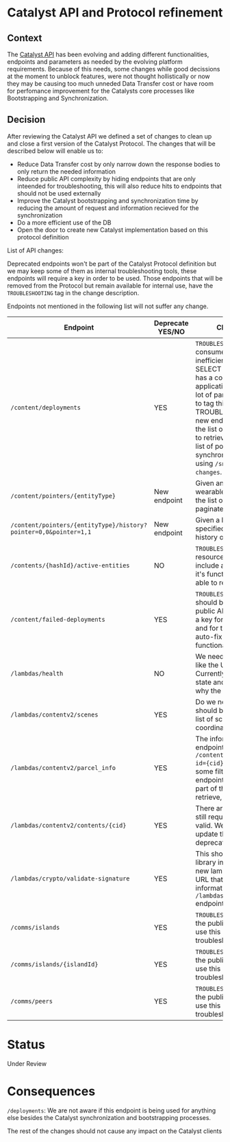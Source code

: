 
# Catalyst API and Protocol refinement 

## Context

The [Catalyst API](https://decentraland.github.io/catalyst-api-specs/) has been evolving and adding different functionalities, endpoints and parameters as needed by the evolving platform requirements. Because of this needs, some changes while good decissions at the moment to unblock features, were not thought hollistically or now they may be causing too much unneded Data Transfer cost or have room for perfomance improvement for the Catalysts core processes like Bootstrapping and Synchronization. 

## Decision

After reviewing the Catalyst API we defined a set of changes to clean up and close a first version of the Catalyst Protocol. The changes that will be described below will enable us to: 
- Reduce Data Transfer cost by only narrow down the response bodies to only return the needed information
- Reduce public API complexity by hiding endpoints that are only inteended for troubleshooting, this will also reduce hits to endpoints that should not be used externally
- Improve the Catalyst bootstrapping and synchronization time by reducing the amount of request and information recieved for the synchronization 
- Do a more efficient use of the DB
- Open the door to create new Catalyst implementation based on this protocol definition

List of API changes:

Deprecated endpoints won't be part of the Catalyst Protocol definition but we may keep some of them as internal troubleshooting tools, these endpoints will require a key in order to be used. 
Those endpoints that will be removed from the Protocol but remain available for internal use, have the `TROUBLESHOOTING` tag in the change description. 

Endpoints not mentioned in the following list will not suffer any change. 

| Endpoint                                                         | Deprecate YES/NO | Change Description                                                                                                                                                                                                                                                                                                                                                                                                                                                          |
|------------------------------------------------------------------|------------------|-----------------------------------------------------------------------------------------------------------------------------------------------------------------------------------------------------------------------------------------------------------------------------------------------------------------------------------------------------------------------------------------------------------------------------------------------------------------------------|
| `/content/deployments`                                           | YES              | `TROUBLESHOOTING`: This endpoint consumes DB resources inefficiently  as it's equivalent to a SELECT ALL. This endpoint also has a complex UX with the application of many filters and a lot of parameters. We are going to tag this as TROUBLESHOOTING and add 2 new endpoints: one to retrieve the list of all pointers and another to retrieve the history of a given list of pointers. Catalyst synchronization will be done using `/snapshots` and `/pointer-changes`. |
| `/content/pointers/{entityType}`                                 | New endpoint     | Given an entity type (scene, wearables) this endpoint returns the list of all the pointers paginated                                                                                                                                                                                                                                                                                                                                                                        |
| `/content/pointers/{entityType}/history?pointer=0,0&pointer=1,1` | New endpoint     | Given a list of pointers of the specified entity type, returns the history of deployments                                                                                                                                                                                                                                                                                                                                                                                   |
| `/contents/{hashId}/active-entities`                             | NO               | `TROUBLESHOOTING`: Change resource to `/entities` and include a parameter to expand it's functionality in order to be able to retrieve inactive entities                                                                                                                                                                                                                                                                                                                    |
| `/content/failed-deployments`                                    | YES              | `TROUBLESHOOTING`: This endpoint should be removed from the public API, and only be used with a key for the Catalyst Monitor and for troubleshooting or the auto-fix deployments functionality                                                                                                                                                                                                                                                                              |
| `/lambdas/health`                                                | NO               | We need to add more information like the Unhealthy message. Currently you get an unhealthy state and no information about why the service is unhealthy                                                                                                                                                                                                                                                                                                                      |
| `/lambdas/contentv2/scenes`                                      | YES              | Do we need the v2? this endpoint should be generic to retrieve the list of scenes of a given coordinates                                                                                                                                                                                                                                                                                                                                                                    |
| `/lambdas/contentv2/parcel_info`                                 | YES              | The information provided by this endpoint is presnet in `/content/entities/{entityType}?id={cid}`. We are going to add some filters to the existing endpoint to help you select which part of the entity you want to retrieve, e.g. content, metadata                                                                                                                                                                                                                       |
| `/lambdas/contentv2/contents/{cid}`                              | YES              | There are old entities v2 that are still requested and may still be valid. We need to see if we can update these entities and deprecate this endpoint                                                                                                                                                                                                                                                                                                                       |
| `/lambdas/crypto/validate-signature`                             | YES              | This should be done with a library in the client side. Add a new lambda to return the Graph URL that we are using or add this information to the `/lambdas/contracts/servers` endpoint                                                                                                                                                                                                                                                                                      |
| `/comms/islands`                                                 | YES              | `TROUBLESHOOTING`: Remove from the public API and add a key to use this information for troubleshooting                                                                                                                                                                                                                                                                                                                                                                     |
| `/comms/islands/{islandId}`                                      | YES              | `TROUBLESHOOTING`: Remove from the public API and add a key to use this information for troubleshooting                                                                                                                                                                                                                                                                                                                                                                     |
| `/comms/peers`                                                   | YES              | `TROUBLESHOOTING`: Remove from the public API and add a key to use this information for troubleshooting                                                                                                                                                                                                                                                                                                                                                                     |


# Status

Under Review

# Consequences

`/deployments`: We are not aware if this endpoint is being used for anything else besides the Catalyst synchronization and bootstrapping processes. 

The rest of the changes should not cause any impact on the Catalyst clients
